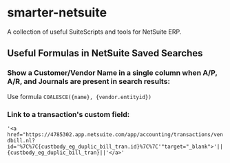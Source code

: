 # smarter-netsuite
A collection of useful SuiteScripts and tools for NetSuite ERP.

## Useful Formulas in NetSuite Saved Searches
### Show a Customer/Vendor Name in a single column when A/P, A/R, and Journals are present in search results:
Use formula `COALESCE({name}, {vendor.entityid})`

### Link to a transaction's custom field:
`'<a href="https://4785302.app.netsuite.com/app/accounting/transactions/vendbill.nl?id='%7C%7C{custbody_eg_duplic_bill_tran.id}%7C%7C'"target="_blank">'||{custbody_eg_duplic_bill_tran}||'</a>'`
